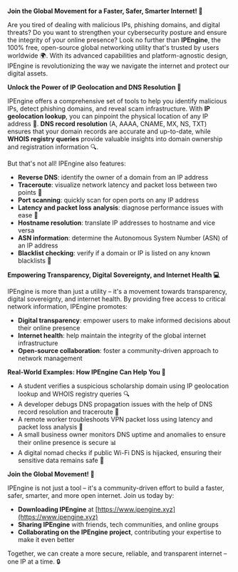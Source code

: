 **Join the Global Movement for a Faster, Safer, Smarter Internet! 🚀**

Are you tired of dealing with malicious IPs, phishing domains, and digital threats? Do you want to strengthen your cybersecurity posture and ensure the integrity of your online presence? Look no further than **IPEngine**, the 100% free, open-source global networking utility that's trusted by users worldwide 🌍. With its advanced capabilities and platform-agnostic design, IPEngine is revolutionizing the way we navigate the internet and protect our digital assets.

**Unlock the Power of IP Geolocation and DNS Resolution 🔑**

IPEngine offers a comprehensive set of tools to help you identify malicious IPs, detect phishing domains, and reveal scam infrastructure. With **IP geolocation lookup**, you can pinpoint the physical location of any IP address 📍. **DNS record resolution** (A, AAAA, CNAME, MX, NS, TXT) ensures that your domain records are accurate and up-to-date, while **WHOIS registry queries** provide valuable insights into domain ownership and registration information 🔍.

But that's not all! IPEngine also features:

* **Reverse DNS**: identify the owner of a domain from an IP address
* **Traceroute**: visualize network latency and packet loss between two points 📡
* **Port scanning**: quickly scan for open ports on any IP address
* **Latency and packet loss analysis**: diagnose performance issues with ease 🔎
* **Hostname resolution**: translate IP addresses to hostname and vice versa
* **ASN information**: determine the Autonomous System Number (ASN) of an IP address
* **Blacklist checking**: verify if a domain or IP is listed on any known blacklists 🚫

**Empowering Transparency, Digital Sovereignty, and Internet Health 💻**

IPEngine is more than just a utility – it's a movement towards transparency, digital sovereignty, and internet health. By providing free access to critical network information, IPEngine promotes:

* **Digital transparency**: empower users to make informed decisions about their online presence
* **Internet health**: help maintain the integrity of the global internet infrastructure
* **Open-source collaboration**: foster a community-driven approach to network management

**Real-World Examples: How IPEngine Can Help You 🤝**

* A student verifies a suspicious scholarship domain using IP geolocation lookup and WHOIS registry queries 🔍
* A developer debugs DNS propagation issues with the help of DNS record resolution and traceroute 🔧
* A remote worker troubleshoots VPN packet loss using latency and packet loss analysis 🔎
* A small business owner monitors DNS uptime and anomalies to ensure their online presence is secure 📊
* A digital nomad checks if public Wi-Fi DNS is hijacked, ensuring their sensitive data remains safe 🚀

**Join the Global Movement! 🌟**

IPEngine is not just a tool – it's a community-driven effort to build a faster, safer, smarter, and more open internet. Join us today by:

* **Downloading IPEngine** at [https://www.ipengine.xyz](https://www.ipengine.xyz)
* **Sharing IPEngine** with friends, tech communities, and online groups
* **Collaborating on the IPEngine project**, contributing your expertise to make it even better

Together, we can create a more secure, reliable, and transparent internet – one IP at a time. 🔒